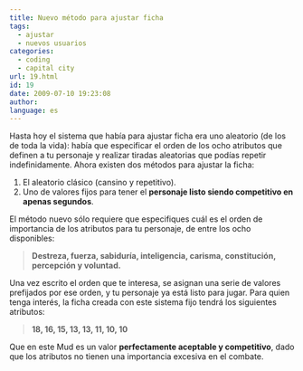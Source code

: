 ```yaml
---
title: Nuevo método para ajustar ficha
tags:
  - ajustar
  - nuevos usuarios
categories:
  - coding
  - capital city
url: 19.html
id: 19
date: 2009-07-10 19:23:08
author:
language: es
---
```


Hasta hoy el sistema que había para ajustar ficha era uno aleatorio (de los de toda la vida): había que especificar el orden de los ocho atributos que definen a tu personaje y realizar tiradas aleatorias que podías repetir indefinidamente. Ahora existen dos métodos para ajustar la ficha:

1. El aleatorio clásico (cansino y repetitivo).
2. Uno de valores fijos para tener el **personaje listo siendo competitivo en apenas segundos**.

El método nuevo sólo requiere que especifiques cuál es el orden de importancia de los atributos para tu personaje, de entre los ocho disponibles:

> **Destreza, fuerza, sabiduría, inteligencia, carisma, constitución, percepción y voluntad.**

Una vez escrito el orden que te interesa, se asignan una serie de valores prefijados por ese orden, y tu personaje ya está listo para jugar. Para quien tenga interés, la ficha creada con este sistema fijo tendrá los siguientes atributos:

> **18, 16, 15, 13, 13, 11, 10, 10**

Que en este Mud es un valor **perfectamente aceptable y competitivo**, dado que los atributos no tienen una importancia excesiva en el combate.
